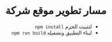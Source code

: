 <div dir="rtl">
<h1>مسار تطوير موقع شركة</h1>
<ul>
<li>لتثبيت الحزم <code>npm install</code></li>
<li>لبناء التطبيق وتشغيله <code>npm run build</code></li>
</ul>
<div>
</div>
</div>

